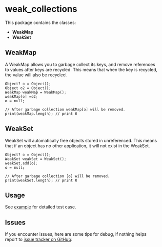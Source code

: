 # weak_collections

This package contains the classes:

* **WeakMap**
* **WeakSet**

## WeakMap

A WeakMap allows you to garbage collect its keys, and remove references to values after keys are
recycled.
This means that when the key is recycled, the value will also be recycled.

```
Object? o = Object();
Object o2 = Object();
WeakMap weakMap = WeakMap();
weakMap[o] =o2;
o = null;

// After garbage collection weakMap[o] will be removed.
print(weakMap.length); // print 0  

```

## WeakSet

WeakSet will automatically free objects stored in unreferenced.
This means that if an object has no other application, it will not exist in the WeakSet.

```
Object? o = Object();
WeakSet weakSet = WeakSet();
weakSet.add(o);
o = null;

// After garbage collection [o] will be removed.
print(weakSet.length); // print 0  
```

## Usage

See [example](https://github.com/aymtools/weak_collections/example) for detailed test
case.

## Issues

If you encounter issues, here are some tips for debug, if nothing helps report
to [issue tracker on GitHub](https://github.com/aymtools/weak_collections/issues):
